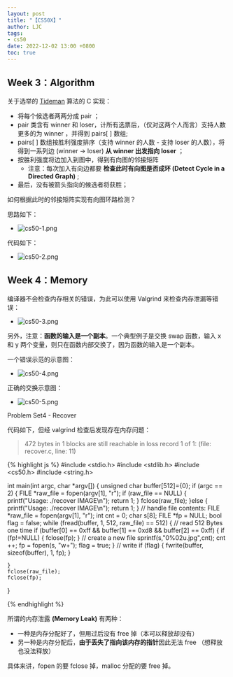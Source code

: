 ```yaml
---
layout: post
title: "【CS50X】"
author: LJC
tags:
- cs50
date: 2022-12-02 13:00 +0800
toc: true
---
```


## Week 3：Algorithm

关于选举的 [Tideman](https://cs50.harvard.edu/x/2022/psets/3/tideman/) 算法的 C 实现：
- 将每个候选者两两分成 pair ；
- pair 类含有 winner 和 loser，计所有选票后，（仅对这两个人而言）支持人数更多的为 winner ，并得到 pairs[ ] 数组;
-  pairs[ ] 数组按胜利强度排序（支持 winner 的人数 - 支持 loser 的人数），将得到一系列边 (winner -> loser) **从 winner 出发指向 loser** ；
- 按胜利强度将边加入到图中，得到有向图的邻接矩阵
    - 注意：每次加入有向边都要 **检查此时有向图是否成环 (Detect Cycle in a Directed Graph)** ;
- 最后，没有被箭头指向的候选者将获胜；

如何根据此时的邻接矩阵实现有向图环路检测？

思路如下：

- ![cs50-1.png](/images/cs50-1.png "有向图环路检测")

代码如下：

- ![cs50-2.png](/images/cs50-2.png "有向图环路检测-代码")

## Week 4：Memory

编译器不会检查内存相关的错误，为此可以使用 Valgrind 来检查内存泄漏等错误：
- ![cs50-3.png](/images/cs50-3.png "Valgrind检测")

另外，注意：**函数的输入是一个副本**。一个典型例子是交换 swap 函数，输入 x 和 y 两个变量，则只在函数内部交换了，因为函数的输入是一个副本。

一个错误示范的示意图：
- ![cs50-4.png](/images/cs50-4.png "错误示范")

正确的交换示意图：
- ![cs50-5.png](/images/cs50-5.png "对地址操作的正确示范")

Problem Set4 - Recover

代码如下，但经 valgrind 检查后发现存在内存问题：

> 472 bytes in 1 blocks are still reachable in loss record 1 of 1: (file: recover.c, line: 11)

{% highlight js %}
#include <stdio.h>
#include <stdlib.h>
#include <cs50.h>
#include <string.h>

int main(int argc, char *argv[])
{
    unsigned char buffer[512]={0};
    if (argc == 2)
    {
        FILE *raw_file = fopen(argv[1], "r");
        if (raw_file == NULL)
        {
            printf("Usage: ./recover IMAGE\n");
            return 1;
        }
        fclose(raw_file);
    }else
    {
        printf("Usage: ./recover IMAGE\n");
        return 1;
    }
    // handle file contents:
    FILE *raw_file = fopen(argv[1], "r");
    int cnt = 0;
    char s[8];
    FILE *fp = NULL;
    bool flag = false;
    while (fread(buffer, 1, 512, raw_file) == 512)
    {
        // read 512 Bytes one time
        if (buffer[0] == 0xff && buffer[1] == 0xd8 && buffer[2] == 0xff)
        {
            if (fp!=NULL)
            {
                fclose(fp);
            }
            // create a new file
            sprintf(s,"0%02u.jpg",cnt);
            cnt ++;
            fp = fopen(s, "w+");
            flag = true;
        }
        // write
        if (flag)
        {
            fwrite(buffer, sizeof(buffer), 1, fp);
        }

    }
    fclose(raw_file);
    fclose(fp);
}

{% endhighlight %}

所谓的内存泄露 **(Memory Leak)** 有两种：
- 一种是内存分配好了，但用过后没有 free 掉（本可以释放却没有）
- 另一种是内存分配后，**由于丢失了指向该内存的指针**因此无法 free （想释放也没法释放）

具体来讲，fopen 的要 fclose 掉，malloc 分配的要 free 掉。